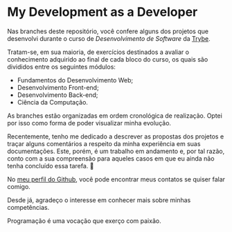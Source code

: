 # My Development as a Developer

Nas branches deste repositório, você confere alguns dos projetos que desenvolvi durante o curso de *Desenvolvimento de Software* da [Trybe](http://betrybe.com/).

Tratam-se, em sua maioria, de exercícios destinados a avaliar o conhecimento adquirido ao final de cada bloco do curso, os quais são divididos entre os seguintes módulos:
- Fundamentos do Desenvolvimento Web;
- Desenvolvimento Front-end;
- Desenvolvimento Back-end;
- Ciência da Computação.  

As branches estão organizadas em ordem cronológica de realização. Optei por isso como forma de poder visualizar minha evolução.

Recentemente, tenho me dedicado a descrever as propostas dos projetos e traçar alguns comentários a respeito da minha experiência em suas documentações. Este, porém, é um trabalho em andamento e, por tal razão, conto com a sua compreensão para aqueles casos em que eu ainda não tenha concluído essa tarefa. :pleading_face:

No [meu perfil do Github](https://github.com/pythaqua), você pode encontrar meus contatos se quiser falar comigo.

Desde já, agradeço o interesse em conhecer mais sobre minhas competências.

Programação é uma vocação que exerço com paixão.
